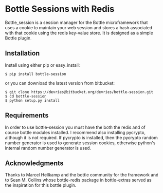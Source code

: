 Bottle Sessions with Redis
==========================

Bottle_session is a session manager for the Bottle microframework that uses a
cookie to maintain your web session and stores a hash associated with that
cookie using the redis key-value store. It is designed as a simple Bottle
plugin.

Installation
------------
Install using either pip or easy_install:

~~~~~~~
$ pip install bottle-session
~~~~~~~

or you can download the latest version from bitbucket:

~~~~~~
$ git clone https://devries@bitbucket.org/devries/bottle-session.git
$ cd bottle-session
$ python setup.py install
~~~~~~

Requirements
------------
In order to use bottle-session you must have the both the redis and of course
bottle modules installed. I recommend also installing pycrypto, although it is
not required. If pycrypto is installed, then the pycrypto random number
generator is used to generate session cookies, otherwise python's internal
random number generator is used.


Acknowledgments
---------------
Thanks to Marcel Hellkamp and the bottle community for the framework and to
Sean M. Collins whose bottle-redis package in bottle-extras served as the
inspiration for this bottle plugin.
